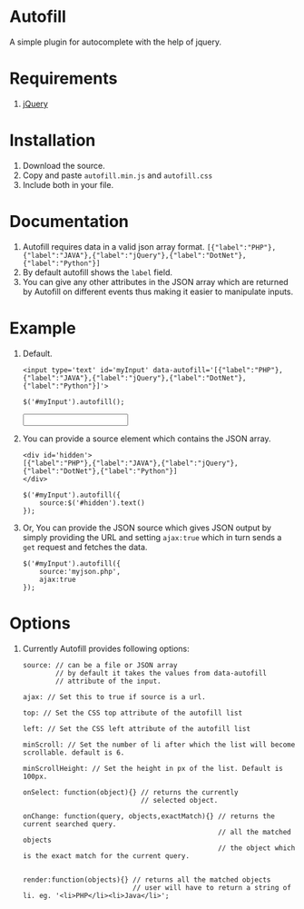 # Autofill

A simple plugin for autocomplete with the help of jquery.

<script type="text/javascript" src="https://code.jquery.com/jquery-3.1.0.min.js"></script>
<script type="text/javascript" src="https://raw.githubusercontent.com/saineshmamgain/autofill/dev/js/autofill.min.js"></script>
<link href="https://raw.githubusercontent.com/saineshmamgain/autofill/dev/css/autofill.css"/>

# Requirements

1. [jQuery](https://code.jquery.com/jquery-3.1.0.min.js)

# Installation

1. Download the source.
2. Copy and paste `autofill.min.js` and `autofill.css`
3. Include both in your file.

# Documentation

1. Autofill requires data in a valid json array format.
    `[{"label":"PHP"},{"label":"JAVA"},{"label":"jQuery"},{"label":"DotNet"},{"label":"Python"}]`
2. By default autofill shows the `label` field.
3. You can give any other attributes in the JSON array which are returned by Autofill on different events thus making it easier to manipulate inputs.    

# Example

1. Default.

    ```
    <input type='text' id='myInput' data-autofill='[{"label":"PHP"},{"label":"JAVA"},{"label":"jQuery"},{"label":"DotNet"},{"label":"Python"}]'>
    ```
    
    ```
    $('#myInput').autofill();
    ```
    <input type='text' id='myInput' data-autofill='[{"label":"PHP"},{"label":"JAVA"},{"label":"jQuery"},{"label":"DotNet"},{"label":"Python"}]'>
    
    <script>
        $('#myInput').autofill();
    </script>
    
    
    
    
2. You can provide a source element which contains the JSON array.

    ```
    <div id='hidden'>
    [{"label":"PHP"},{"label":"JAVA"},{"label":"jQuery"},{"label":"DotNet"},{"label":"Python"}]
    </div>
    ```
    
    ```
    $('#myInput').autofill({
        source:$('#hidden').text()
    });
    ```
    
3. Or, You can provide the JSON source which gives JSON output by simply providing the URL and setting `ajax:true` which in turn sends a `get` request and fetches the data.

    ```
    $('#myInput').autofill({
        source:'myjson.php',
        ajax:true
    });
    
    ```
    
# Options
    
1. Currently Autofill provides following options:

    ```
    source: // can be a file or JSON array
            // by default it takes the values from data-autofill 
            // attribute of the input.
    
    ajax: // Set this to true if source is a url.
    
    top: // Set the CSS top attribute of the autofill list
    
    left: // Set the CSS left attribute of the autofill list
    
    minScroll: // Set the number of li after which the list will become scrollable. default is 6.
    
    minScrollHeight: // Set the height in px of the list. Default is 100px.    
    
    onSelect: function(object){} // returns the currently
                                 // selected object.
    
    onChange: function(query, objects,exactMatch){} // returns the current searched query.
                                                    // all the matched objects
                                                    // the object which is the exact match for the current query.
    
    
    render:function(objects){} // returns all the matched objects
                               // user will have to return a string of li. eg. '<li>PHP</li><li>Java</li>';
    
    ```

    

